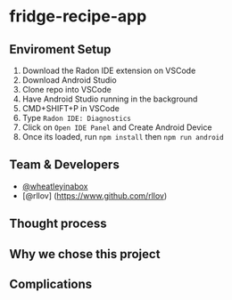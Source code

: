 # fridge-recipe-app

## Enviroment Setup

1. Download the Radon IDE extension on VSCode
2. Download Android Studio
3. Clone repo into VSCode
5. Have Android Studio running in the background
6. CMD+SHIFT+P in VSCode
7. Type `Radon IDE: Diagnostics`
8. Click on `Open IDE Panel` and Create Android Device
9. Once its loaded, run `npm install` then `npm run android`

## Team & Developers

- [@wheatleyinabox](https://www.github.com/wheatleyinabox)
- [@rllov] (https://www.github.com/rllov)

## Thought process

## Why we chose this project

## Complications
